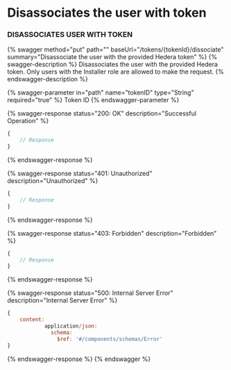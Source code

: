 # Disassociates the user with token

### DISASSOCIATES USER WITH TOKEN

{% swagger method="put" path="" baseUrl="/tokens/{tokenId}/dissociate" summary="Disassociate the user with the provided Hedera token" %}
{% swagger-description %}
Disassociates the user with the provided Hedera token. Only users with the Installer role are allowed to make the request.
{% endswagger-description %}

{% swagger-parameter in="path" name="tokenID" type="String" required="true" %}
Token ID
{% endswagger-parameter %}

{% swagger-response status="200: OK" description="Successful Operation" %}
```javascript
{
    // Response
}
```
{% endswagger-response %}

{% swagger-response status="401: Unauthorized" description="Unauthorized" %}
```javascript
{
    // Response
}
```
{% endswagger-response %}

{% swagger-response status="403: Forbidden" description="Forbidden" %}
```javascript
{
    // Response
}
```
{% endswagger-response %}

{% swagger-response status="500: Internal Server Error" description="Internal Server Error" %}
```javascript
{
    content:
            application/json:
              schema:
                $ref: '#/components/schemas/Error'
}
```
{% endswagger-response %}
{% endswagger %}
